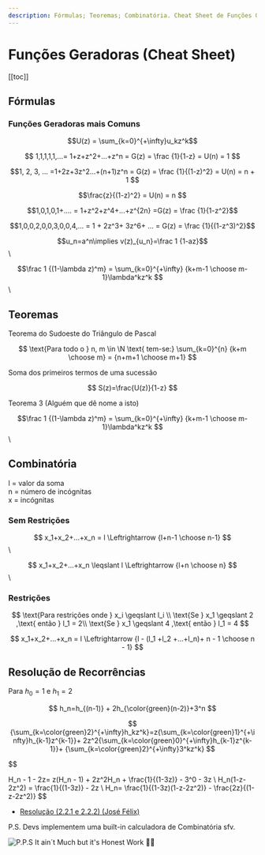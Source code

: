 ```yaml
---
description: Fórmulas; Teoremas; Combinatória. Cheat Sheet de Funções Geradoras
---
```


# Funções Geradoras (Cheat Sheet)

[[toc]]

## Fórmulas

### Funções Geradoras mais Comuns

$$U(z) = \sum_{k=0}^{+\infty}u_kz^k$$

$$ 1,1,1,1,1,...= 1+z+z^2+...+z^n = G(z) = \frac {1}{1-z} = U(n) = 1 $$

$$1, 2, 3, ... =1+2z+3z^2...+(n+1)z^n = G(z) = \frac {1}{(1-z)^2} = U(n) = n + 1 $$

$$\frac{z}{(1-z)^2} = U(n) = n $$

$$1,0,1,0,1+.... = 1+z^2+z^4+...+z^{2n} =G(z) = \frac {1}{1-z^2}$$

$$1,0,0,2,0,0,3,0,0,4,... = 1 + 2z^3+ 3z^6+ ... =  G(z) = \frac {1}{(1-z^3)^2}$$

$$u_n=a^n\implies v(z)_{u_n}=\frac 1 {1-az}$$\\

$$\frac 1 {(1-\lambda z)^m} = \sum_{k=0}^{+\infty} {k+m-1 \choose m-1}\lambda^kz^k $$\\

## Teoremas

Teorema do Sudoeste do Triângulo de Pascal

$$
\text{Para todo o } n, m \in \N \text{ tem-se:}
\sum_{k=0}^{n} {k+m \choose m} = {n+m+1 \choose m+1}
$$

Soma dos primeiros termos de uma sucessão

$$
S(z)=\frac{U(z)}{1-z}
$$

Teorema 3 (Alguém que dê nome a isto)

$$\frac 1 {(1-\lambda z)^m} = \sum_{k=0}^{+\infty} {k+m-1 \choose m-1}\lambda^kz^k $$\\

## Combinatória

l = valor da soma \
n = número de incógnitas\
x = incógnitas

### Sem Restrições

$$ x_1+x_2+...+x_n = l \Leftrightarrow {l+n-1 \choose n-1} $$\\

$$ x_1+x_2+...+x_n \leqslant l \Leftrightarrow {l+n \choose n} $$\\

### Restrições

$$
\text{Para restrições onde } x_i \geqslant l_i \\ \text{Se } x_1 \geqslant 2 ,\text{ então } l_1 = 2\\
\text{Se } x_1 \geqslant 4 ,\text{ então } l_1 = 4
$$

$$ x_1+x_2+...+x_n = l \Leftrightarrow {l - (l_1 +l_2 +...+l_n)+ n - 1 \choose n - 1} $$

## Resolução de Recorrências

Para $h_0 = 1$ e $h_1 = 2$

$$
h_n=h_{(n-1)} + 2h_{\color{green}(n-2)}+3^n
$$

$$
{\sum_{k=\color{green}2}^{+\infty}h_kz^k}=z{\sum_{k=\color{green}1}^{+\infty}h_{k-1}z^{k-1}}+ 2z^2{\sum_{k=\color{green}0}^{+\infty}h_{k-1}z^{k-1}}+ {\sum_{k=\color{green}2}^{+\infty}3^kz^k}
$$

$$

H_n - 1 - 2z= z(H_n - 1) + 2z^2H_n + \frac{1}{(1-3z)} - 3^0 - 3z  \\
H_n(1-z-2z^2) = \frac{1}{(1-3z)} - 2z \\
H_n= \frac{1}{(1-3z)(1-z-2z^2)} - \frac{2z}{(1-z-2z^2)}
$$

- [Resolução (2.2.1 e 2.2.2) (José Félix)](https://drive.google.com/file/d/16V6DPs1HJi8Msfg3vw2XGKMpB-iC-zar/view?usp=sharing)

P.S. Devs implementem uma built-in calculadora de Combinatória sfv.

![P.P.S It ain´t Much but it's Honest Work 👨‍🌾](https://i.imgur.com/jLQT7e1.jpg)
